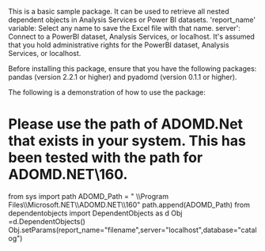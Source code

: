 This is a basic sample package. It can be used to retrieve all nested dependent objects in Analysis Services or Power BI datasets.
'report_name' variable: Select any name to save the Excel file with that name.
server': Connect to a PowerBI dataset, Analysis Services, or localhost. 
It's assumed that you hold administrative rights for the PowerBI dataset, Analysis Services, or localhost.

Before installing this package, ensure that you have the following packages: pandas (version 2.2.1 or higher) and pyadomd (version 0.1.1 or higher).

The following is a demonstration of how to use the package:

# Please use the path of ADOMD.Net that exists in your system. This has been tested with the path for ADOMD.NET\\160.

from sys import path
ADOMD_Path = " \\\\Program Files\\\\Microsoft.NET\\\\ADOMD.NET\\\\160"
path.append(ADOMD_Path)
from dependentobjects import DependentObjects as d
Obj =d.DependentObjects()
Obj.setParams(report_name="filename",server="localhost",database="catalog")